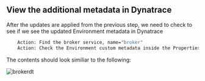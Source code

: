 ## View the additional metadata in Dynatrace

After the updates are applied from the previous step, we need to check to see if we see the updated Environment metadata in Dynatrace

```bash
    Action: Find the broker service, name="broker"
    Action: Check the Environment custom metadata inside the Properties section
   ```

The contents should look similiar to the following:

![brokerdt](../../assets/images/brokerdt.png)
